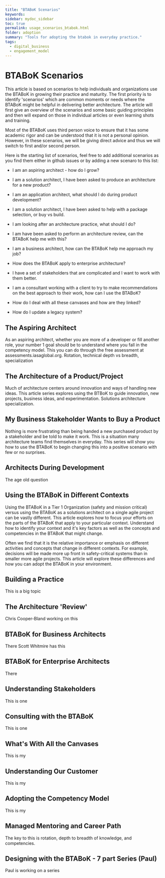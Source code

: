 ```yaml
---
title: "BTABoK Scenarios"
keywords: 
sidebar: mydoc_sidebar
toc: true
permalink: usage_scenarios_btabok.html
folder: adoption
summary: "Tools for adopting the btabok in everyday practice."
tags: 
  - digital_business
  - engagement_model
---
```


# BTABoK Scenarios

This article is based on scenarios to help individuals and organizations use the BTABoK in growing their practice and maturity. The first priority is to identify 'scenarios' which are common moments or needs where the BTABoK might be helpful in delivering better architecture. The article will first give an overview of the scenarios and some basic guiding principles and then will expand on those in individual articles or even learning shots and training. 

Most of the BTABoK uses third person voice to ensure that it has some academic rigor and can be understood that it is not a personal opinion. However, in these scenarios, we will be giving direct advice and thus we will switch to first and/or second person. 

Here is the starting list of scenarios,  feel free to add additional scenarios as you find them either in github issues or by adding a new scenaro to this list: 

- I am an aspiring architect - how do I grow?

- I am a solution architect, I have been asked to produce an architecture for a new product?

- I am an application architect, what should I do during product development?

- I am a solution architect, I have been asked to help with a package selection, or buy vs build.

- I am looking after an architecture practice, what should I do?

- I am have been asked to perform an architecture review, can the BTABoK help me with this?

- I am a business architect, how can the BTABoK help me approach my job?

- How does the BTABoK apply to enterprise architecture?

- I have a set of stakeholders that are complicated and I want to work with them better. 

- I am a consultant working with a client to try to make recommendations on the best approach to their work, how can I use the BTABoK?

- How do I deal with all these canvases and how are they linked?

- How do I update a legacy system?

## The Aspiring Architect

As an aspiring architect, whether you are more of a developer or fill another role, your number 1 goal should be to understand where you fall in the competency model. This you can do through the free assessment at assessments.iasaglobal.org.  Rotation, technical depth vs breadth, specialization

## The Architecture of a Product/Project

Much of architecture centers around innovation and ways of handling new ideas. This article series explores using the BTBoK to guide innovation, new projects, business ideas, and experimentation. Solutions architecture specialization. 

## My Business Stakeholder Wants to Buy a Product

Nothing is more frustrating than being handed a new purchased product by a stakeholder and be told to make it work. This is a situation many architecture teams find themselves in everyday. This series will show you how to use the BTABoK to begin changing this into a positive scenario with few or no surprises. 

## Architects During Development

The age old question

## Using the BTABoK in Different Contexts

Using the BTABoK in a Tier 1 Organization (safety and mission critical) versus using the BTABoK as a solutions architect on a single agile project can be vastly different. This article explores how to focus your efforts on the parts of the BTABoK that apply to your particular context. Understand how to identify your context and it's key factors as well as the concepts and competencies in the BTABoK that might change. 

Often we find that it is the relative importance or emphasis on different activities and concepts that change in different contexts. For example, decisions will be made more up front in safety-critical systems than in smaller more agile projects. This article will explore these differences and how you can adopt the BTABoK in your environment. 

## Building a Practice

This is a big topic

## The Architecture 'Review'

Chris Cooper-Bland working on this

## BTABoK for Business Architects

There
Scott Whitmire has this

## BTABoK for Enterprise Architects

There

## Understanding Stakeholders

This is one

## Consulting with the BTABoK

This is one

## What's With All the Canvases

This is my 

## Understanding Our Customer

This is my

## Adopting the Competency Model

This is my

## Managed Mentoring and Career Path

The key to this is rotation, depth to breadth of knowledge, and competencies.

## Designing with the BTABoK - 7 part Series  (Paul)

Paul is working on a series 
